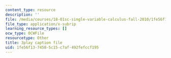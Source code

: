 ```yaml
---
content_type: resource
description: ''
file: /media/courses/18-01sc-single-variable-calculus-fall-2010/1fe56f1374585c15c7af492fefccf195_wOHrNt9ScYs.srt
file_type: application/x-subrip
learning_resource_types: []
ocw_type: OCWFile
resourcetype: Other
title: 3play caption file
uid: 1fe56f13-7458-5c15-c7af-492fefccf195
---
```

